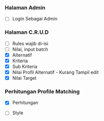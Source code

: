 ### Halaman Admin
- [ ] Login Sebagai Admin
### Halaman C.R.U.D 
- [ ] Rules wajib di-isi
- [ ] Nilai, input batch
- [x] Alternatif
- [x] Kriteria
- [x] Sub Kriteria
- [x] Nilai Profil Alternatif - Kurang Tampil edit
- [x] Nilai Target

### Perhitungan Profile Matching
- [x] Perhitungan

- [ ] Style